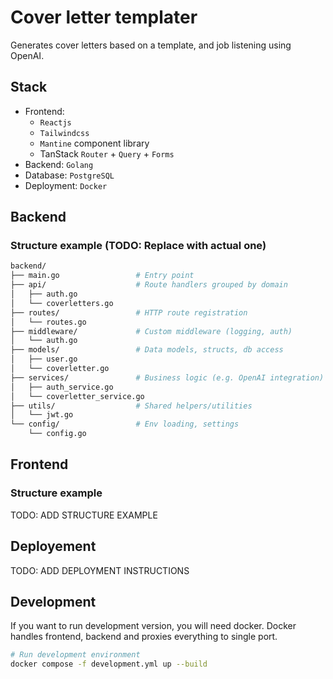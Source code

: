 # Cover letter templater

Generates cover letters based on a template, and job listening using OpenAI.

## Stack

- Frontend:
  - `Reactjs`
  - `Tailwindcss`
  - `Mantine` component library
  - TanStack `Router` + `Query` + `Forms`
- Backend: `Golang`
- Database: `PostgreSQL`
- Deployment: `Docker`

## Backend

### Structure example (TODO: Replace with actual one)

```sh
backend/
├── main.go                 # Entry point
├── api/                    # Route handlers grouped by domain
│   ├── auth.go
│   └── coverletters.go
├── routes/                 # HTTP route registration
│   └── routes.go
├── middleware/             # Custom middleware (logging, auth)
│   └── auth.go
├── models/                 # Data models, structs, db access
│   ├── user.go
│   └── coverletter.go
├── services/               # Business logic (e.g. OpenAI integration)
│   ├── auth_service.go
│   └── coverletter_service.go
├── utils/                  # Shared helpers/utilities
│   └── jwt.go
└── config/                 # Env loading, settings
    └── config.go

```

## Frontend

### Structure example

TODO: ADD STRUCTURE EXAMPLE

## Deployement

TODO: ADD DEPLOYMENT INSTRUCTIONS

## Development

If you want to run development version, you will need docker. Docker handles frontend, backend and proxies everything to single port.

```sh
# Run development environment
docker compose -f development.yml up --build
```

